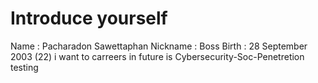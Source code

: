 # Introduce yourself
Name : Pacharadon Sawettaphan 
Nickname : Boss
Birth : 28 September 2003 (22)
i want to carreers in future is Cybersecurity-Soc-Penetretion testing
